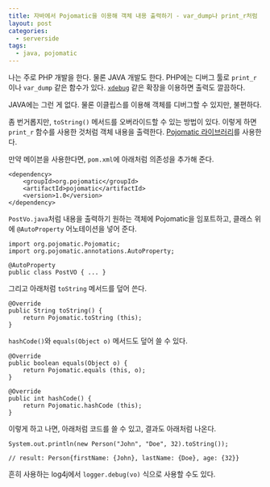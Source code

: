 ```yaml
---
title: 자바에서 Pojomatic을 이용해 객체 내용 출력하기 - var_dump나 print_r처럼
layout: post
categories:
  - serverside
tags:
  - java, pojomatic
---
```


나는 주로 PHP 개발을 한다. 물론 JAVA 개발도 한다. PHP에는 디버그 툴로 `print_r`이나 `var_dump` 같은 함수가 있다. [`xdebug`](http://xdebug.org/) 같은 확장을 이용하면 출력도 깔끔하다. 

JAVA에는 그런 게 없다. 물론 이클립스를 이용해 객체를 디버그할 수 있지만, 불편하다. 

좀 번거롭지만, `toString()` 메서드를 오버라이드할 수 있는 방법이 있다. 이렇게 하면 `print_r` 함수를 사용한 것처럼 객체 내용을 출력한다. [Pojomatic 라이브러리](http://www.pojomatic.org/)를 사용한다.

만약 메이븐을 사용한다면, `pom.xml`에 아래처럼 의존성을 추가해 준다.

    <dependency>
        <groupId>org.pojomatic</groupId>
        <artifactId>pojomatic</artifactId>
        <version>1.0</version>
    </dependency>

`PostVo.java`처럼 내용을 출력하기 원하는 객체에 Pojomatic을 임포트하고, 클래스 위에 `@AutoProperty` 어노테이션을 넣어 준다.

    import org.pojomatic.Pojomatic;
    import org.pojomatic.annotations.AutoProperty;

    @AutoProperty
    public class PostVO { ... }

그리고 아래처럼 `toString` 메서드를 덮어 쓴다.

    @Override
    public String toString() {
        return Pojomatic.toString (this);
    }

`hashCode()`와 `equals(Object o)` 메서드도 덮어 쓸 수 있다.
    
    @Override
    public boolean equals(Object o) {
        return Pojomatic.equals (this, o);
    }

    @Override
    public int hashCode() {
        return Pojomatic.hashCode (this);
    }

이렇게 하고 나면, 아래처럼 코드를 쓸 수 있고, 결과도 아래처럼 나온다.

    System.out.println(new Person("John", "Doe", 32).toString());
    
    // result: Person{firstName: {John}, lastName: {Doe}, age: {32}}
    
흔히 사용하는 log4j에서 `logger.debug(vo)` 식으로 사용할 수도 있다.